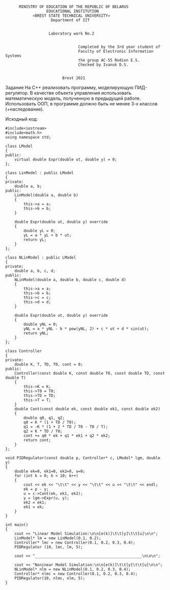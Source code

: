           MINISTRY OF EDUCATION OF THE REPUBLIC OF BELARUS
                      EDUCATIONAL INSTITUTION 
                «BREST STATE TECHNICAL UNIVERSITY»        
                        Department of IIT


                       Laboratory work No.2 


                                	Completed by the 3rd year student of 
                               		Faculty of Electronic Information Systems
                                	the group AC-55 Rodion E.S.
                             		Checked by Ivanuk D.S.


                             Brest 2021
                             
                             
Задание
На C++ реализовать программу, моделирующую ПИД-регулятор. В качестве объекта управления использовать математическую модель, полученную в предыдущей работе. Использовать ООП, в программе должно быть не менее 3-х классов (+наследование).

Исходный код:
```
#include<iostream>
#include<math.h>
using namespace std;

class LModel
{
public:
    virtual double Expr(double ut, double y) = 0;
};

class LinModel : public LModel
{
private:
    double a, b;
public:
    LinModel(double a, double b)
    {
        this->a = a;
        this->b = b;
    }

    double Expr(double ut, double y) override
    {
        double yL = 0;
        yL = a * yL + b * ut;
        return yL;
    }
};

class NLinModel : public LModel
{
private:
    double a, b, c, d;
public:
    NLinModel(double a, double b, double c, double d)
    {
        this->a = a;
        this->b = b;
        this->c = c;
        this->d = d;
    }

    double Expr(double ut, double y) override
    {
        double yNL = 0;
        yNL = a * yNL - b * pow(yNL, 2) + c * ut + d * sin(ut);
        return yNL;
    }
};

class Controller
{
private:
    double K, T, TD, T0, cont = 0;
public:
    Controller(const double K, const double T0, const double TD, const double T)
    {
        this->K = K;
        this->T0 = T0;
        this->TD = TD;
        this->T = T;
    }
    double Cont(const double ek, const double ek1, const double ek2)
    {
        double q0, q1, q2;
        q0 = K * (1 + TD / T0);
        q1 = -K * (1 + 2 * TD / T0 - T0 / T);
        q2 = K * TD / T0;
        cont += q0 * ek + q1 * ek1 + q2 * ek2;
        return cont;
    }
};

void PIDRegulator(const double p, Controller* c, LModel* lgm, double y)
{
    double ek=0, ek1=0, ek2=0, u=0;
    for (int k = 0; k < 10; k++)
    {
        cout << ek << "\t\t" << y << "\t\t" << u << "\t\t" << endl;
        ek = p - y;
        u = c->Cont(ek, ek1, ek2);
        y = lgm->Expr(u, y);
        ek2 = ek1;
        ek1 = ek;
    }
}

int main()
{
    cout << "Linear Model Simulation:\n\n[e(k)]\t\t[y]\t\t[u]\n\n";
    LinModel* lm = new LinModel(0.1, 0.2);
    Controller* lmc = new Controller(0.1, 0.2, 0.3, 0.4);
    PIDRegulator (10, lmc, lm, 5);

    cout << "_______________________________________________\n\n\n";

    cout << "Noninear Model Simulation:\n\n[e(k)]\t\t[y]\t\t[u]\n\n";
    NLinModel* nlm = new NLinModel(0.1, 0.2, 0.3, 0.4);
    Controller* nlmc = new Controller(0.1, 0.2, 0.3, 0.4);
    PIDRegulator(10, nlmc, nlm, 5);
}
```
